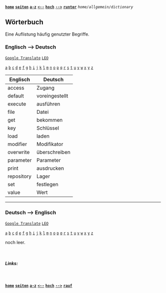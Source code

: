 <!-- Navigation top -->
[__`home`__][home] [__`seiten`__][seiten] [__`a-z`__][content] [__`<--`__][left] [__`hoch`__][up] [__`-->`__][right] [__`runter`__][bottom] _`home/allgemein/dictionary`_

<!-- Navigation links -->
[home]:    ./home
[seiten]:  ./home-pages
[content]: ./home-az
[left]:    ./wiki-xxx
[up]:      ./home-wiki
[right]:   ./wiki-links
[top]:     #
[bottom]:  #links

<!-- CONTENT START ############################################## -->

## Wörterbuch

Eine Auflistung häufig genutzter Begriffe.

### Englisch --> Deutsch

[`Google Translate`](https://translate.google.com/?sl=en&tl=de&op=translate)
[`LEO`](https://dict.leo.org/englisch-deutsch)
 
<!-- Content navigation -->
[`a`](#a) [`b`](#b) [`c`](#c) [`d`](#d) [`e`](#e) [`f`](#f) [`g`](#g) [`h`](#h) [`i`](#i) [`j`](#j) [`k`](#k) [`l`](#l) [`m`](#m) [`n`](#n) [`o`](#o) [`p`](#p) [`q`](#q) [`r`](#r) [`s`](#s) [`t`](#t) [`u`](#u) [`v`](#v) [`w`](#w) [`x`](#x) [`y`](#y) [`z`](#z)

| Englisch | Deutsch |
| --- | --- |
| access | Zugang |
| default | voreingestellt |
| execute | ausführen |
| file | Datei |
| get | bekommen |
| key | Schlüssel |
| load | laden |
| modifier | Modifikator |
| overwrite | überschreiben |
| parameter | Parameter |
| print | ausdrucken |
| repository | Lager |
| set | festlegen |
| value | Wert |

<!--
| | |
| | |
| | |
| | |
| | |
| | |
| | |
| | |
| | |
| | |
-->


---
### Deutsch --> Englisch

[`Google Translate`](https://translate.google.com/?sl=de&tl=en&op=translate)
[`LEO`](https://dict.leo.org/deutsch-englisch)

<!-- Content navigation -->
[`a`](#a) [`b`](#b) [`c`](#c) [`d`](#d) [`e`](#e) [`f`](#f) [`g`](#g) [`h`](#h) [`i`](#i) [`j`](#j) [`k`](#k) [`l`](#l) [`m`](#m) [`n`](#n) [`o`](#o) [`p`](#p) [`q`](#q) [`r`](#r) [`s`](#s) [`t`](#t) [`u`](#u) [`v`](#v) [`w`](#w) [`x`](#x) [`y`](#y) [`z`](#z)

noch leer.


<!-- Comment [__`rauf`__][top] [__`runter`__][bottom] -->

<!-- CONTENT END ############################################## -->

<!-- Links --><br>
##### Links:
<!-- 
[`docu`](, "Apple Dokumentation")
[`book`](, "Swift.org Buch")
-->
[]() []()

<!-- 
##### Videos:
-->
[]() []()

<!-- Navigation bottom --><br>
[__`home`__][home] [__`seiten`__][seiten] [__`a-z`__][content] [__`<--`__][left] [__`hoch`__][up] [__`-->`__][right] [__`rauf`__][top]